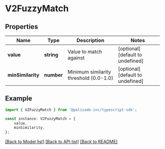 # V2FuzzyMatch


## Properties

Name | Type | Description | Notes
------------ | ------------- | ------------- | -------------
**value** | **string** | Value to match against | [optional] [default to undefined]
**minSimilarity** | **number** | Minimum similarity threshold (0.0-1.0) | [optional] [default to undefined]

## Example

```typescript
import { V2FuzzyMatch } from '@palisade-inc/typescript-sdk';

const instance: V2FuzzyMatch = {
    value,
    minSimilarity,
};
```

[[Back to Model list]](../README.md#documentation-for-models) [[Back to API list]](../README.md#documentation-for-api-endpoints) [[Back to README]](../README.md)
